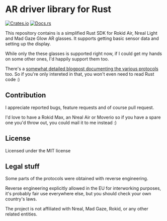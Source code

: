 # AR driver library for Rust
[![Crates.io](https://img.shields.io/crates/v/ar-drivers.svg)](https://crates.io/crates/ar-drivers)
[![Docs.rs](https://docs.rs/ar-drivers/badge.svg)](https://docs.rs/ar-drivers)

This repository contains is a simplified Rust SDK for Rokid Air, Nreal Light and Mad Gaze Glow AR glasses.
It supports getting basic sensor data and setting up the display.

While only the these glasses is supported right now, if I could get my hands on some other
ones, I'd happily support them too.

There's a [somewhat detailed blogpost documenting the various protocols](https://voidcomputing.hu/blog/good-bad-ugly/)
too. So if you're only intereted in that, you won't even need to read Rust code :)

## Contribution

I appreciate reported bugs, feature requests and of course pull request.

I'd love to have a Rokid Max, an Nreal Air or Moverio so if
you have a spare one you'd throw out, you could mail it to me instead :)

## License

Licensed under the MIT license

## Legal stuff

Some parts of the protocols were obtained with reverse engineering.

Reverse engineering explicitly allowed in the EU for interworking purposes,
it's probably fair use everywhere else, but you should check your own
country's laws.

The project is not affiliated with Nreal, Mad Gaze, Rokid, or any other related entities. 
